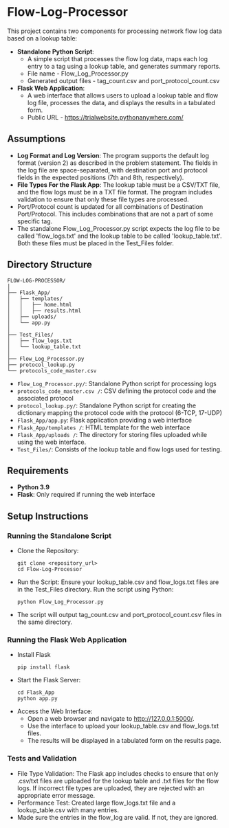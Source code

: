 # Flow-Log-Processor
 
This project contains two components for processing network flow log data based on a lookup table:
- **Standalone Python Script**:
  - A simple script that processes the flow log data, maps each log entry to a tag using a lookup table, and generates summary reports.
  - File name - Flow_Log_Processor.py
  - Generated output files - tag_count.csv and port_protocol_count.csv
- **Flask Web Application**:
  - A web interface that allows users to upload a lookup table and flow log file, processes the data, and displays the results in a tabulated form.
  - Public URL - https://trialwebsite.pythonanywhere.com/

## Assumptions
- **Log Format and Log Version**: The program supports the default log format (version 2) as described in the problem statement. The fields in the log file are space-separated, with destination port and protocol fields in the expected positions (7th and 8th, respectively).
- **File Types For the Flask App**: The lookup table must be a CSV/TXT file, and the flow logs must be in a TXT file format. The program includes validation to ensure that only these file types are processed.
- Port/Protocol count is updated for all combinations of Destination Port/Protocol. This includes combinations that are not a part of some specific tag.
- The standalone Flow_Log_Processor.py script expects the log file to be called 'flow_logs.txt' and the lookup table to be called 'lookup_table.txt'. Both these files must be placed in the Test_Files folder.

## Directory Structure
```
FLOW-LOG-PROCESSOR/
│
├── Flask_App/
│   ├── templates/
│   │   ├── home.html
│   │   ├── results.html
│   ├── uploads/
│   └── app.py
│
├── Test_Files/
│   ├── flow_logs.txt
│   └── lookup_table.txt
│
├── Flow_Log_Processor.py
├── protocol_lookup.py
└── protocols_code_master.csv   
```
- `Flow_Log_Processor.py/`: Standalone Python script for processing logs
- `protocols_code_master.csv /`: CSV defining the protocol code and the associated protocol
- `protocol_lookup.py/`: Standalone Python script for creating the dictionary mapping the protocol code with the protocol (6-TCP, 17-UDP)
- `Flask_App/app.py`: Flask application providing a web interface
- `Flask_App/templates /`: HTML template for the web interface
- `Flask_App/uploads /`: The directory for storing files uploaded while using the web interface.
- `Test_Files/`: Consists of the lookup table and flow logs used for testing.

## Requirements
- **Python 3.9**
- **Flask**: Only required if running the web interface

## Setup Instructions

### Running the Standalone Script
- Clone the Repository:
  ```
  git clone <repository_url>
  cd Flow-Log-Processor
  ```
- Run the Script:
   Ensure your lookup_table.csv and flow_logs.txt files are in the Test_Files directory.
   Run the script using Python:
   ```
   python Flow_Log_Processor.py
   ```
- The script will output tag_count.csv and port_protocol_count.csv files in the same directory.

### Running the Flask Web Application
- Install Flask
  ```
  pip install flask
  ```
- Start the Flask Server:
  ```
  cd Flask_App
  python app.py
  ```
- Access the Web Interface:
  - Open a web browser and navigate to http://127.0.0.1:5000/.
  - Use the interface to upload your lookup_table.csv and flow_logs.txt files.
  - The results will be displayed in a tabulated form on the results page.
  

### Tests and Validation

- File Type Validation: The Flask app includes checks to ensure that only .csv/txt files are uploaded for the lookup table and .txt files for the flow logs. If incorrect file types are uploaded, they are rejected with an appropriate error message.
- Performance Test: Created large flow_logs.txt file and a lookup_table.csv with many entries.
- Made sure the entries in the flow_log are valid. If not, they are ignored.

